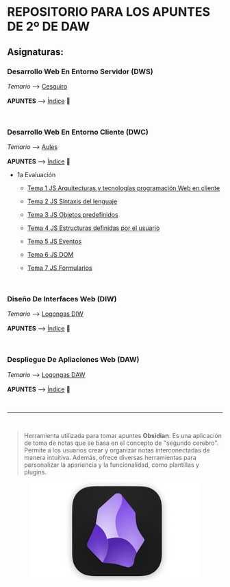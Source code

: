 # REPOSITORIO PARA LOS APUNTES DE 2º DE DAW

## Asignaturas:

### Desarrollo Web En Entorno Servidor __(DWS)__
*Temario* --> [Cesguiro](https://cesguiro.es/doku.php/clase/daw/dws/start)
<br><br>
**APUNTES** --> [Índice](./1-Desarrollo%20Web%20En%20Entorno%20Servidor/indice.md) 🔖

<br>

### Desarrollo Web En Entorno Cliente __(DWC)__
*Temario* --> [Aules](https://aules.edu.gva.es/fp/course/view.php?id=137179)
<br><br>
**APUNTES** --> [Índice](./2-Desarrollo%20Web%20En%20Entorno%20Cliente/indice.md) 🔖

-  1a Evaluación

    - [Tema 1 JS Arquitecturas y tecnologías programación Web en cliente](./2-Desarrollo%20Web%20En%20Entorno%20Cliente/.temario/1a%20Evaluacion/Tema%201%20JS%20Arquitecturas%20y%20tecnologías%20programación%20Web%20en%20cliente.pdf)

    - [Tema 2 JS Sintaxis del lenguaje](./2-Desarrollo%20Web%20En%20Entorno%20Cliente/.temario/1a%20Evaluacion/Tema%202%20JS%20Sintaxis%20del%20lenguaje.pdf)

    - [Tema 3 JS Objetos predefinidos](./2-Desarrollo%20Web%20En%20Entorno%20Cliente/.temario/1a%20Evaluacion/Tema%203%20JS%20Objetos%20predefinidos.pdf)

    - [Tema 4 JS Estructuras definidas por el usuario](./2-Desarrollo%20Web%20En%20Entorno%20Cliente/.temario/1a%20Evaluacion/Tema%204%20JS%20Estructuras%20definidas%20por%20el%20usuario.pdf)

    - [Tema 5 JS Eventos](./2-Desarrollo%20Web%20En%20Entorno%20Cliente/.temario/1a%20Evaluacion/Tema%205%20JS%20Eventos.pdf)
    - [Tema 6 JS DOM](./2-Desarrollo%20Web%20En%20Entorno%20Cliente/.temario/1a%20Evaluacion/Tema%206%20JS%20El%20DOM.pdf)
    - [Tema 7 JS Formularios](./2-Desarrollo%20Web%20En%20Entorno%20Cliente/.temario/1a%20Evaluacion/Tema%207%20JS%20Formularios.pdf)

<br>

### Diseño De Interfaces Web __(DIW)__
*Temario* --> [Logongas DIW](https://logongas.es/doku.php?id=clase:daw:diw:start)
<br><br>
**APUNTES** --> [Índice](./3-%20Diseño%20De%20Interfaces%20Web/indice.md) 🔖


<br>

### Despliegue De Apliaciones Web __(DAW)__
*Temario* --> [Logongas DAW](https://logongas.es/doku.php?id=clase:daw:daw:start)
<br><br>
**APUNTES** --> [Índice](./4-%20Despliegue%20De%20Aplicaciones%20Web/indice.md) 🔖


<br>

---

<br>

> Herramienta utilizada para tomar apuntes __Obsidian__. Es una aplicación de toma de notas que se basa en el concepto de "segundo cerebro". Permite a los usuarios crear y organizar notas interconectadas de manera intuitiva. Además, ofrece diversas herramientas para personalizar la apariencia y la funcionalidad, como plantillas y plugins.

<p align="center">
    <img src="./utilities/images/obsidian.png" alt="Obsidian Logo" width="400">
</p>


